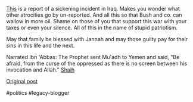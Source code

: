 <!--
date: '2007-02-22'
published: true
slug: 2007-02-this-is-what-your-greed-for-oil-means
time_to_read: 5
title: This is what your greed for oil means to Iraqi's
-->

[This](http://news.independent.co.uk/world/americas/article2293485.ece#2007-02-22T00:00:14-00:00) is a report of a sickening incident in Iraq. Makes you wonder what other atrocities go by un-reported. And all this so that Bush and co. can wallow in more oil. Shame on those of you that support this war with your taxes or even your silence. All of this in the name of stupid patriotism.   
  
May that family be blessed with Jannah and may those guilty pay for their sins in this life and the next.  
  
 Narrated Ibn 'Abbas: The Prophet sent Mu'adh to Yemen and said, "Be afraid, from the curse of the oppressed as there is no screen between his invocation and Allah." [Shaih](http://www.islamicnet.com/hadith.html)

[Original post](https://ysfk.blogspot.com/2007/02/this-is-what-your-greed-for-oil-means.html)

#politics #legacy-blogger 